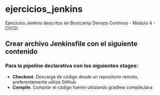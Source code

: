 # ejercicios_jenkins
Ejercicios Jenkins descritos en Bootcamp Devops Continuo - Módulo 4 - CI/CD

## Crear archivo Jenkinsfile con el siguiente contenido
### Para la pipeline declarativa con los siguientes stages:
- **Checkout**. Descarga de código desde un repositorio remoto, preferentemente utiliza GitHub
- **Compile**. Compilar el código fuente utilizando gradlew compileJava
